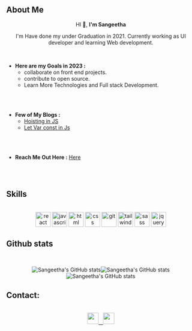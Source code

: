 <!-- about section -->
## __About Me__

<p  align="center">HI 👋,  <b>I'm Sangeetha</b></p>
<p  align="center">
    I'm Have done my under Graduation in 2021. Currently working as UI developer and  learning Web development.
</p>
<div >
<br>


+ __Here are my Goals in 2023 :__
    + collaborate on front end projects.
    + contribute to open source.
    + Learn More Technologies and  Full stack Development.
<br>
<br>

+ __Few of My Blogs :__
    + [Hoisting in JS](https://doawesome.hashnode.dev/hoisting-in-javascript)
    + [Let Var const in Js](https://doawesome.hashnode.dev/all-about-lets-const-and-var-in-js)
<br>
<br>

+ __Reach Me Out Here :__ [Here](social-links)
<br>
<br>

</div>

<!-- skills section -->
## __Skills__
<div align="center">
<br>
<img width="40"  src="https://cdn.jsdelivr.net/gh/devicons/devicon/icons/react/react-original.svg" alt="react"/>
<img  width="40"  src="https://cdn.jsdelivr.net/gh/devicons/devicon/icons/javascript/javascript-original.svg" alt="javascript"/>
<img width="40"  src="https://cdn.jsdelivr.net/gh/devicons/devicon/icons/html5/html5-original.svg" alt="html"/>
<img width="40"  src="https://cdn.jsdelivr.net/gh/devicons/devicon/icons/css3/css3-original.svg" alt="css" />
<img width="40"  src="https://cdn.jsdelivr.net/gh/devicons/devicon/icons/git/git-original.svg" alt="git" />
<img width="40"  src="https://cdn.jsdelivr.net/gh/devicons/devicon/icons/tailwindcss/tailwindcss-plain.svg" alt="tailwindcss"/>
<img width="40"  src="https://cdn.jsdelivr.net/gh/devicons/devicon/icons/sass/sass-original.svg" alt="sass"/>
<img width="40" src="https://cdn.jsdelivr.net/gh/devicons/devicon/icons/jquery/jquery-original.svg"  alt="jquery" />

<br>
</div>                                                          

<!-- stats section -->
## __Github stats__

<div align="center">
<br>

![Sangeetha's GitHub stats](https://github-readme-stats.vercel.app/api?username=sangeetha-13-99&count_private=true&theme=swift&show_icons=true&layout=compact&card_width=500)![Sangeetha's GitHub stats](https://github-readme-stats.vercel.app/api/top-langs?username=sangeetha-13-99&layout=compact&card_width=500&count_private=true&theme=swift&show_icons=true&)![Sangeetha's GitHub stats](https://github-readme-stats.vercel.app/api/wakatime?username=sangeetha&layout=compact&card_width=500&count_private=true&theme=swift&show_icons=true&last_30_days)
<br>

</div>

<!-- contact section -->
## __Contact__:
<a href="#social-links" align="center">
<br>
    <div>
        <img width=30 src="https://cdn.jsdelivr.net/gh/devicons/devicon/icons/linkedin/linkedin-original.svg" />
        &nbsp;
        <img width=30 src="https://cdn.jsdelivr.net/gh/devicons/devicon/icons/twitter/twitter-original.svg" />
    </div>
<br>
</a>    
